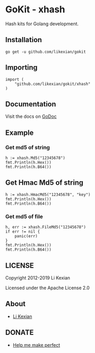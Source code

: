 # GoKit - xhash

Hash kits for Golang development.

## Installation

    go get -u github.com/likexian/gokit

## Importing

    import (
        "github.com/likexian/gokit/xhash"
    )

## Documentation

Visit the docs on [GoDoc](https://godoc.org/github.com/likexian/gokit/xhash)

## Example

### Get md5 of string

    h := xhash.Md5("12345678")
    fmt.Println(h.Hex())
    fmt.Println(h.B64())

## Get Hmac Md5 of string

    h := xhash.HmacMd5("12345678", "key")
    fmt.Println(h.Hex())
    fmt.Println(h.B64())

### Get md5 of file

    h, err := xhash.FileMd5("12345678")
    if err != nil {
        panic(err)
    }
    fmt.Println(h.Hex())
    fmt.Println(h.B64())

## LICENSE

Copyright 2012-2019 Li Kexian

Licensed under the Apache License 2.0

## About

- [Li Kexian](https://www.likexian.com/)

## DONATE

- [Help me make perfect](https://www.likexian.com/donate/)
